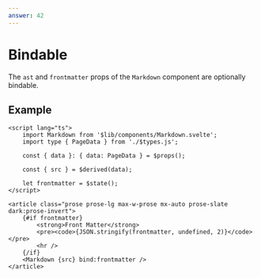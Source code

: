 ```yaml
---
answer: 42
---
```


# Bindable

The `ast` and `frontmatter` props of the `Markdown` component are optionally bindable.

## Example

```svelte
<script lang="ts">
	import Markdown from '$lib/components/Markdown.svelte';
	import type { PageData } from './$types.js';

	const { data }: { data: PageData } = $props();

	const { src } = $derived(data);

	let frontmatter = $state();
</script>

<article class="prose prose-lg max-w-prose mx-auto prose-slate dark:prose-invert">
	{#if frontmatter}
		<strong>Front Matter</strong>
		<pre><code>{JSON.stringify(frontmatter, undefined, 2)}</code></pre>
		<hr />
	{/if}
	<Markdown {src} bind:frontmatter />
</article>
```
